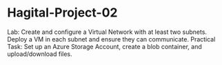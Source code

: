 # Hagital-Project-02
Lab: Create and configure a Virtual Network with at least two subnets. 
Deploy a VM in each subnet and ensure they can communicate.
Practical Task: Set up an Azure Storage Account, create a blob container, and upload/download files.

